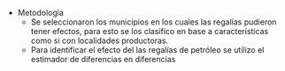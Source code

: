 - Metodología
	- Se seleccionaron los municipios en los cuales las regalías pudieron tener efectos, para esto se los clasifico en base a características como si con localidades productoras.
	- Para identificar el efecto del las regalías de petróleo se utilizo el estimador de diferencias en diferencias
